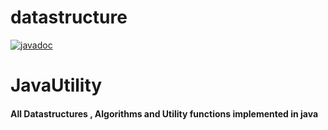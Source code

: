 # datastructure
[![javadoc](https://javadoc.io/badge2/com.github.piyushpriyadarshi/javautility/javadoc.svg)](https://javadoc.io/doc/com.github.piyushpriyadarshi/javautility)
# JavaUtility

#### All Datastructures , Algorithms and Utility functions implemented in java
